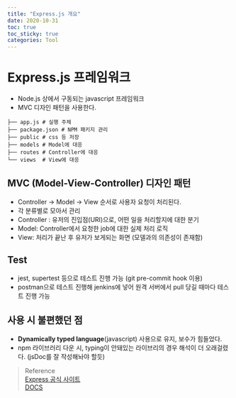 ```yaml
---
title: "Express.js 개요"
date: 2020-10-31
toc: true
toc_sticky: true
categories: Tool
---
```


# Express.js 프레임워크
- Node.js 상에서 구동되는 javascript 프레임워크
- MVC 디자인 패턴을 사용한다.

```
├── app.js # 실행 주체 
├── package.json # NPM 패키지 관리
├── public # css 등 저장
├── models # Model에 대응
├── routes # Controller에 대응
└── views  # View에 대응
```

## MVC (Model-View-Controller) 디자인 패턴
- Controller -> Model -> View 순서로 사용자 요청이 처리된다.
- 각 분류별로 모아서 관리
- Controller : 유저의 진입점(URI)으로, 어떤 일을 처리할지에 대한 분기
- Model: Controller에서 요청한 job에 대한 실제 처리 로직
- View: 처리가 끝난 후 유저가 보게되는 화면 (모델과의 의존성이 존재함)

## Test
- jest, supertest 등으로 테스트 진행 가능 (git pre-commit hook 이용)
- postman으로 테스트 진행해 jenkins에 넣어 원격 서버에서 pull 당길 때마다 테스트 진행 가능

## 사용 시 불편했던 점
- **Dynamically typed language**(javascript) 사용으로 유지, 보수가 힘들었다.
- npm 라이브러리 다운 시, typing이 안돼있는 라이브리의 경우 해석이 더 오래걸렸다. (jsDoc를 잘 작성해놔야 할듯)



> Reference   
> [Express 공식 사이트](https://expressjs.com/)   
> [DOCS](http://expressjs.com/en/4x/api.html)   